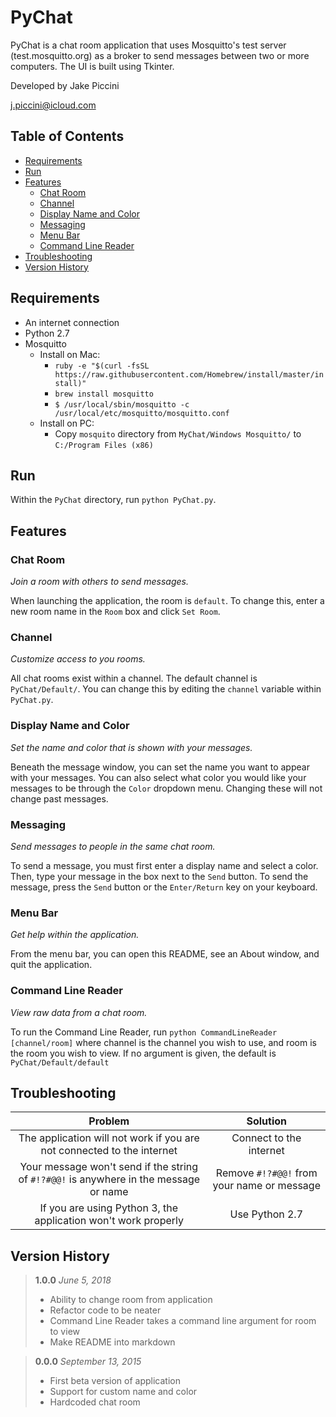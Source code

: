 # PyChat

PyChat is a chat room application that uses Mosquitto's test server (test.mosquitto.org)
as a broker to send messages between two or more computers. The UI is built using Tkinter.

Developed by Jake Piccini

j.piccini@icloud.com

## Table of Contents

* [Requirements](#requirements)
* [Run](#run)
* [Features](#features)
  * [Chat Room](#chat-room)
  * [Channel](#channel)
  * [Display Name and Color](#display-name-and-color)
  * [Messaging](#messaging)
  * [Menu Bar](#menu-bar)
  * [Command Line Reader](#command-line-reader)
* [Troubleshooting](#troubleshooting)
* [Version History](#version-history)

## Requirements

* An internet connection
* Python 2.7
* Mosquitto
  * Install on Mac:
    * `ruby -e "$(curl -fsSL https://raw.githubusercontent.com/Homebrew/install/master/install)"`
    * `brew install mosquitto`
    * `$ /usr/local/sbin/mosquitto -c /usr/local/etc/mosquitto/mosquitto.conf`
  * Install on PC:
    * Copy `mosquito` directory from `MyChat/Windows Mosquitto/` to `C:/Program Files (x86)`

## Run

Within the `PyChat` directory, run `python PyChat.py`.

## Features

### Chat Room

_Join a room with others to send messages._

When launching the application, the room is `default`.
To change this, enter a new room name in the `Room` box and click `Set Room`.

### Channel

_Customize access to you rooms._

All chat rooms exist within a channel. The default channel is `PyChat/Default/`.
You can change this by editing the `channel` variable within `PyChat.py`.

### Display Name and Color

_Set the name and color that is shown with your messages._

Beneath the message window, you can set the name you want to appear with your messages.
You can also select what color you would like your messages to be through the `Color` dropdown menu.
Changing these will not change past messages.

### Messaging

_Send messages to people in the same chat room._

To send a message, you must first enter a display name and select a color.
Then, type your message in the box next to the `Send` button.
To send the message, press the `Send` button or the `Enter/Return` key on your keyboard.

### Menu Bar

_Get help within the application._

From the menu bar, you can open this README, see an About window, and quit the application.

### Command Line Reader

_View raw data from a chat room._

To run the Command Line Reader, run `python CommandLineReader [channel/room]` where channel is
the channel you wish to use, and room is the room you wish to view.
If no argument is given, the default is `PyChat/Default/default`

## Troubleshooting

|                                        Problem                                        |                  Solution                  |
| :-----------------------------------------------------------------------------------: | :----------------------------------------: |
|        The application will not work if you are not connected to the internet         |          Connect to the internet           |
| Your message won't send if the string of `#!?#@@!` is anywhere in the message or name | Remove `#!?#@@!` from your name or message |
|            If you are using Python 3, the application won't work properly             |               Use Python 2.7               |

## Version History

> **1.0.0** _June 5, 2018_
>
> * Ability to change room from application
> * Refactor code to be neater
> * Command Line Reader takes a command line argument for room to view
> * Make README into markdown

> **0.0.0** _September 13, 2015_
>
> * First beta version of application
> * Support for custom name and color
> * Hardcoded chat room
